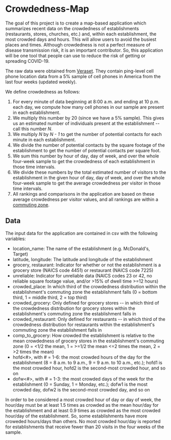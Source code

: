 # Crowdedness-Map

The goal of this project is to create a map-based application which summarizes recent data on the crowdedness of establishments (restaurants, stores, churches, etc.) and, within each establishment, the most crowded days and hours. This will allow users to avoid the busiest places and times. Although crowdedness is not a perfect measure of disease transmission risk, it is an important contributor. So, this application will be one tool that people can use to reduce the risk of getting or spreading COVID-19. 

The raw data were obtained from [Veraset](https://www.veraset.com/). They contain ping-level cell phone location data from a 5% sample of cell phones in America from the last four weeks (updated weekly).

We define crowdedness as follows:
1. For every minute of data beginning at 8:00 a.m. and ending at 10 p.m. each day, we compute how many cell phones in our sample are present in each establishment.
1. We multiply this number by 20 (since we have a 5% sample). This gives us an estimated number of individuals present at the establishment -- call this number *N*.
1. We multiply *N* by *N - 1* to get the number of potential contacts for each minute in each establishment.
1. We divide the number of potential contacts by the square footage of the establishment to get the number of potential contacts per square foot.
1. We sum this number by hour of day, day of week, and over the whole four-week sample to get the crowdedness of each establishment in those time intervals.
1. We divide these numbers by the total estimated number of visitors to the establishment in the given hour of day, day of week, and over the whole four-week sample to get the average crowdedness per visitor in those time intervals.
1. All rankings and comparisons in the application are based on these average crowdedness per visitor values, and all rankings are within a [commuting zone](https://en.wikipedia.org/wiki/Commuting_zone).

## Data

The input data for the application are contained in csv with the following variables:
* location_name: The name of the establishment (e.g. McDonald's, Target)
* latitude, longitude: The latitude and longitude of the establishment
* grocery, restaurant: Indicator for whether or not the establishment is a grocery store (NAICS code 4451) or restaurant (NAICS code 7225)
* unreliable: Indicator for unreliable data (NAICS codes 23 or 42, no reliable square footage value, and/or >15% of dwell time >=12 hours)
* crowded_place: In which third of the crowdedness distribution within the establishment's commuting zone the establishment falls (0 = bottom third, 1 = middle third, 2 = top third)
* crowded_grocery: Only defined for grocery stores -- in which third of the crowdedness distribution for grocery stores within the establishment's commuting zone the establishment falls in
* crowded_restaurant: Only defined for restaurants -- in which third of the crowdedness distribution for restaurants within the establishment's commuting zone the establishment falls in
* comp_to_grocery: How crowded the establishment is relative to the mean crowdedness of grocery stores in the establishment's commuting zone (0 = <1/2 the mean, 1 = >=1/2 the mean <=2 times the mean, 2 = >2 times the mean)
* hofd<#>, with # = 1-6: the most crowded hours of the day for the establishment (8 = 8 a.m. to 9 a.m., 9 = 9 a.m. to 10 a.m., etc.); hofd1 is the most crowded hour, hofd2 is the second-most crowded hour, and so on
* dofw<#>, with # = 1-3: the most crowded days of the week for the establishment (0 = Sunday, 1 = Monday, etc.); dofw1 is the most crowded day, dofw2 is the second-most crowded day, and so on

In order to be considered a most crowded hour of day or day of week, the hour/day must be at least 1.5 times as crowded as the mean hour/day for the establishment and at least 0.9 times as crowded as the most crowded hour/day of the establishment. So, some establishments have more croweded hours/days than others. No most crowded hour/day is reported for establishments that receive fewer than 20 visits in the four weeks of the sample.
